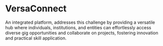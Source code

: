 # VersaConnect
An integrated platform, addresses this challenge by providing a versatile hub where individuals, institutions, and entities can effortlessly access diverse gig opportunities and collaborate on projects, fostering innovation and practical skill application.
